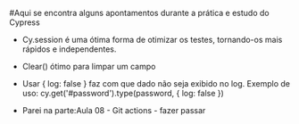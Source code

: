 #Aqui se encontra alguns apontamentos durante a prática e estudo do Cypress

- Cy.session é uma ótima forma de otimizar os testes, tornando-os mais rápidos e independentes.
- Clear() ótimo para limpar um campo
- Usar { log: false } faz com que dado não seja exibido no log. Exemplo de uso: cy.get('#password').type(password, { log: false })

- Parei na parte:Aula 08 - Git actions - fazer passar

